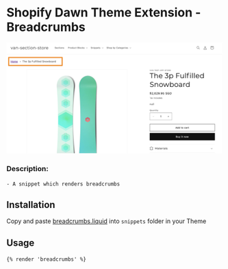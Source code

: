# Shopify Dawn Theme Extension - Breadcrumbs

![Breadcrumbs](./assets/breadcrumbs.png)

### Description:

    - A snippet which renders breadcrumbs

## Installation

Copy and paste [breadcrumbs.liquid](./snippets/breadcrumbs.liquid/) into `snippets` folder in your Theme

## Usage

```liquid
{% render 'breadcrumbs' %}
```
